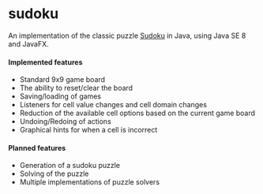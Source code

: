 # sudoku

An implementation of the classic puzzle [Sudoku](https://en.wikipedia.org/wiki/Sudoku) in Java, using Java SE 8 and JavaFX.

#### Implemented features
* Standard 9x9 game board
* The ability to reset/clear the board
* Saving/loading of games
* Listeners for cell value changes and cell domain changes
* Reduction of the available cell options based on the current game board
* Undoing/Redoing of actions
* Graphical hints for when a cell is incorrect

#### Planned features
* Generation of a sudoku puzzle
* Solving of the puzzle
* Multiple implementations of puzzle solvers
